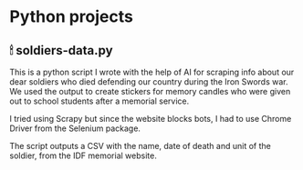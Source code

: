 # Python projects
## 🕯 soldiers-data.py
<p>This is a python script I wrote with the help of AI for scraping info about our dear soldiers who died defending our country during the Iron Swords war. We used the output to create stickers for memory candles who were given out to school students after a memorial service.</p>
<p>I tried using Scrapy but since the website blocks bots, I had to use Chrome Driver from the Selenium package.</p>
<p>The script outputs a CSV with the name, date of death and unit of the soldier, from the IDF memorial website.</p>

